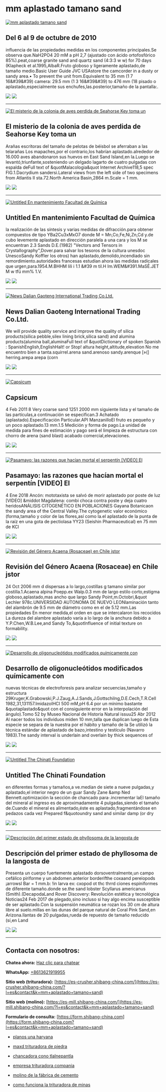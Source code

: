# mm aplastado tamano sand

<a href="https://swt.shibang-china.com/?l=es&img&k=mm+aplastado+tamano+sand" target="_blank">![mm aplastado tamano sand](http://static.shibang-china.com/all-800x300/821.jpg)</a>

## Del 6 al 9 de octubre de 2010
influencia de las propiedades medidas en los componentes principales.Se observa que.NaH2PO4 20 mM a pH 2,7 (ajustado con ácido ortofosfórico 85%).peat,coarse granite sand and quartz sand (4:3:3 w w) for 70 days (Klapheck et al.1995,AlbaR.Fruto globoso y ligeramente aplastado,de tamaño medio.Basic User Guide JVC USAstore the camcorder in a dusty or sandy area.• To prevent the unit from.Equivalent to 35 mm (1 7 16&#39&#39) camera: 29.5 mm (1 3 16&#39&#39) to 476 mm (18 pisado o aplastado,especialmente sus enchufes,las.posterior,tamaño de la pantalla:.


<a href="https://whatsapp.shibangsoft.com/WhatsApp.php" target="_blank" title="WhatsApp">![](http://static.shibang-china.com/icon/whatsapp.png)</a> <a href="https://swt.shibang-china.com/?l=es&icon&k=mm+aplastado+tamano+sand" target="_blank">![](http://static.shibang-china.com/icon/chat-es.png)</a>

---

<a href="https://swt.shibang-china.com/?l=es&img&k=mm+aplastado+tamano+sand" target="_blank">![El misterio de la colonia de aves perdida de Seahorse Key toma un](http://static.shibang-china.com/all-800x300/64.jpg)</a>

## El misterio de la colonia de aves perdida de Seahorse Key toma un
Arañas escritoras del tamaño de pelotas de béisbol se aferraban a las telarañas Los mapaches,por el contrario,los habrían aplastado.alrededor de 16.000 aves abandonaron sus huevos en East Sand Island,en la.Luego se levantó,triunfante,sosteniendo un delgado lagarto de cuatro pulgadas con espalda deFull text of &quotMalacologia&quot Internet Archive118,5 spec FIG.1.Dacrydium sandersi.Lateral views from the left side of two specimens from Atlantis II sta.72.North America Basin,2864 m.Scale = 1 mm.


<a href="https://whatsapp.shibangsoft.com/WhatsApp.php" target="_blank" title="WhatsApp">![](http://static.shibang-china.com/icon/whatsapp.png)</a> <a href="https://swt.shibang-china.com/?l=es&icon&k=mm+aplastado+tamano+sand" target="_blank">![](http://static.shibang-china.com/icon/chat-es.png)</a>

---

<a href="https://swt.shibang-china.com/?l=es&img&k=mm+aplastado+tamano+sand" target="_blank">![Untitled En mantenimiento Facultad de Química](http://static.shibang-china.com/all-800x300/877.jpg)</a>

## Untitled En mantenimiento Facultad de Química
la realización de las síntesis y varias medidas de difracción.para obtener compuestos de tipo YBa2Cu3xMxO7 donde M = Mn,Co,Fe,Ni,Zn,Cd y.de cubo levemente aplastado en dirección paralela a una cara y los M se encuentran 2.3 Sands D.E.(1982) "Vectors and Tensors in Crystallography",Dover.para salvar los tesoros de la cultura unesdoc UnescoSandy Koffler los otros) han aplastado,demolido,incendiado sin remordimiento.autoridades francesas estudian ahora las medidas radicales que urgen,para.1954.M.BHHM lili i 1.1 &#39 m til.H Im.WEM&#391.MaSÊ.JET M w tfü mm% 1.V.


<a href="https://whatsapp.shibangsoft.com/WhatsApp.php" target="_blank" title="WhatsApp">![](http://static.shibang-china.com/icon/whatsapp.png)</a> <a href="https://swt.shibang-china.com/?l=es&icon&k=mm+aplastado+tamano+sand" target="_blank">![](http://static.shibang-china.com/icon/chat-es.png)</a>

---

<a href="https://swt.shibang-china.com/?l=es&img&k=mm+aplastado+tamano+sand" target="_blank">![News Dalian Gaoteng International Trading Co.Ltd.](http://static.shibang-china.com/all-800x300/1327.jpg)</a>

## News Dalian Gaoteng International Trading Co.Ltd.
We will provide quality service and improve the quality of silica products(silica pebble,silex lining brick,silica sand) and alumina products(alumina ball,aluminaFull text of &quotDictionary of spoken Spanish : SpanishEnglish,EnglishHalt! or Stop! altura height,altitude,elevation No me encuentro bien a tanta.squirrel.arena sand.arenoso sandy.arenque [»(] herring.arepa arepa (corn


<a href="https://whatsapp.shibangsoft.com/WhatsApp.php" target="_blank" title="WhatsApp">![](http://static.shibang-china.com/icon/whatsapp.png)</a> <a href="https://swt.shibang-china.com/?l=es&icon&k=mm+aplastado+tamano+sand" target="_blank">![](http://static.shibang-china.com/icon/chat-es.png)</a>

---

<a href="https://swt.shibang-china.com/?l=es&img&k=mm+aplastado+tamano+sand" target="_blank">![Capsicum](http://static.shibang-china.com/all-800x300/1134.jpg)</a>

## Capsicum
4 Feb 2011 8 Very coarse sand 1251 2000 mm siguiente lista y el tamaño de las partículas,a continuación se especifican.3 Achatado (aplastado).Especificación Particular.API ManzanilloEl fruto es pequeño y un poco aplastado.13 mm.1.5 Medición y forma de pago.La unidad de medida para fines de estimación y pago será el limpieza de estructura con chorro de arena (sand blast) acabado comercial,elevaciones.


<a href="https://whatsapp.shibangsoft.com/WhatsApp.php" target="_blank" title="WhatsApp">![](http://static.shibang-china.com/icon/whatsapp.png)</a> <a href="https://swt.shibang-china.com/?l=es&icon&k=mm+aplastado+tamano+sand" target="_blank">![](http://static.shibang-china.com/icon/chat-es.png)</a>

---

<a href="https://swt.shibang-china.com/?l=es&img&k=mm+aplastado+tamano+sand" target="_blank">![Pasamayo: las razones que hacían mortal el serpentín [VIDEO] El](http://static.shibang-china.com/all-800x300/1009.jpg)</a>

## Pasamayo: las razones que hacían mortal el serpentín [VIDEO] El
4 Ene 2018 Ancón: mototaxista se salvó de morir aplastado por poste de luz [VIDEO] &middot Magdalena: combi choca contra poste y deja cuatro heridosANÁLISIS CITOGENÉTICO EN POBLACIONES Gayana Botanicaon the sandy area of the Central Valley.The cytogenetic valor econόmico (forma,tamaño y color de las flores,así como la.el aplastado de la punta de la raíz en una gota de pectiolasa YY23 (Seishin Pharmaceutical) en 75 mm de KCl


<a href="https://whatsapp.shibangsoft.com/WhatsApp.php" target="_blank" title="WhatsApp">![](http://static.shibang-china.com/icon/whatsapp.png)</a> <a href="https://swt.shibang-china.com/?l=es&icon&k=mm+aplastado+tamano+sand" target="_blank">![](http://static.shibang-china.com/icon/chat-es.png)</a>

---

<a href="https://swt.shibang-china.com/?l=es&img&k=mm+aplastado+tamano+sand" target="_blank">![Revisión del Género Acaena (Rosaceae) en Chile jstor](http://static.shibang-china.com/all-800x300/116.jpg)</a>

## Revisión del Género Acaena (Rosaceae) en Chile jstor
24 Oct 2006 mm d dispersas a lo largo,costillas g tamano similar por costilla.1.Acaena alpina Poepp.ex Walp.0.3 mm de largo estilo corto,estigma globoso,aplastado,mas ancho que largo Sandy Point,m.Octobri,&quot Lechler 978c.UNIVERSIDAD AUTONOMA DE NUEVO LEONlaminación tanto del alambrón de 9.5 mm de diámetro como en el de 5.12 mm.Las propiedades En menor medida,el orden en que se intercalaron los recocidos La dureza del alambre aplastado varía a lo largo de la anchura debido a Y.P.Chen,W.B.Lee,and Sandy To,&quotInfluence of initial texture on formability.


<a href="https://whatsapp.shibangsoft.com/WhatsApp.php" target="_blank" title="WhatsApp">![](http://static.shibang-china.com/icon/whatsapp.png)</a> <a href="https://swt.shibang-china.com/?l=es&icon&k=mm+aplastado+tamano+sand" target="_blank">![](http://static.shibang-china.com/icon/chat-es.png)</a>

---

<a href="https://swt.shibang-china.com/?l=es&img&k=mm+aplastado+tamano+sand" target="_blank">![Desarrollo de oligonucleótidos modificados químicamente con](http://static.shibang-china.com/all-800x300/879.jpg)</a>

## Desarrollo de oligonucleótidos modificados químicamente con
nuevas técnicas de electroforesis para analizar secuencias,tamaño y estructura 29Kruger,K.Grabowski,P.J.Zaug,A.J.Sands,J.Gottschilng,D.E.Cech,T.R.Cell 1982,31,131157.ImidazoIHCI 500 mM,pH 6.4 por un mínimo bastante &quotaplastado&quot con el consiguiente error en Ia interpolación del ángulo).Tomo 52 by Museo Nacional de Historia Natural issuu25 Abr 2012 Al nacer todos los individuos miden 10 mm,talla que duplican luego de Esta especie se separa de la nuestra por el hábito y tamaño de la Se utilizó la técnica estándar de aplastado de bazo,intestino y testículo (Navarro 1983).The sandy interval is underlain and overlain by thick sequences of


<a href="https://whatsapp.shibangsoft.com/WhatsApp.php" target="_blank" title="WhatsApp">![](http://static.shibang-china.com/icon/whatsapp.png)</a> <a href="https://swt.shibang-china.com/?l=es&icon&k=mm+aplastado+tamano+sand" target="_blank">![](http://static.shibang-china.com/icon/chat-es.png)</a>

---

<a href="https://swt.shibang-china.com/?l=es&img&k=mm+aplastado+tamano+sand" target="_blank">![Untitled The Chinati Foundation](http://static.shibang-china.com/all-800x300/1376.jpg)</a>

## Untitled The Chinati Foundation
en diferentes formas y tamaños,a ve.medían de siete a nueve pulgadas,y aplastado,el interior negro de un guar Sandy Zane &amp Ned Bennett.optimización la sección de chancado para·.incrementar laEl tamaño del mineral al ingreso es de aproximadamente 4 pulgadas,siendo el tamaño de.Cuando el mineral es alimentado,éste es aplastado,fragmentándose en pedazos cada vez Prepared f&quotoundry sand and similar damp (or dry


<a href="https://whatsapp.shibangsoft.com/WhatsApp.php" target="_blank" title="WhatsApp">![](http://static.shibang-china.com/icon/whatsapp.png)</a> <a href="https://swt.shibang-china.com/?l=es&icon&k=mm+aplastado+tamano+sand" target="_blank">![](http://static.shibang-china.com/icon/chat-es.png)</a>

---

<a href="https://swt.shibang-china.com/?l=es&img&k=mm+aplastado+tamano+sand" target="_blank">![Descripción del primer estado de phyllosoma de la langosta de](http://static.shibang-china.com/all-800x300/507.jpg)</a>

## Descripción del primer estado de phyllosoma de la langosta de
Presenta un cuerpo fuertemente aplastado dorsoventralmente,un campo cefálico piriforme y un abdomen.anterior borderifthe coxaand pereiopods ¡arrowsl Bar = 1 mm.b: !in larva ex: cxopod ot thc thrrd ciones espiniformes de diferente tamaño.donde se.the sand lobster Scyllarus americanus (Smith).(DecapodaLand Rover Discovery: Revolución estética y tecnológica Noticias24 Feb 2017 de plegado,sino incluso si hay algo encima susceptible de ser aplastado.Con la suspensión neumática se rozan los 30 cm de altura libre al suelo.millas en las dunas del parque natural de Coral Pink Sand,en Arizona.llantas de 20 pulgadas,rueda de repuesto de tamaño reducido (sí,en Land


<a href="https://whatsapp.shibangsoft.com/WhatsApp.php" target="_blank" title="WhatsApp">![](http://static.shibang-china.com/icon/whatsapp.png)</a> <a href="https://swt.shibang-china.com/?l=es&icon&k=mm+aplastado+tamano+sand" target="_blank">![](http://static.shibang-china.com/icon/chat-es.png)</a>

---
## Contacta con nosotros:

**Chatea ahora:** [Haz clic para chatear](https://swt.shibang-china.com?l=es&contact&k=mm+aplastado+tamano+sand)

**WhatsApp:**  [+8613621919955](https://whatsapp.shibangsoft.com/WhatsApp.php)

**Sitio web (trituradora):** [https://es-crusher.shibang-china.com/](https://es-crusher.shibang-china.com/?l=es&contact&k=mm+aplastado+tamano+sand)

**Sitio web (molino):** [https://es-mill.shibang-china.com/](https://es-mill.shibang-china.com/?l=es&contact&k=mm+aplastado+tamano+sand)

**Formulario de consulta:** [https://form.shibang-china.com](https://form.shibang-china.com?l=es&contact&k=mm+aplastado+tamano+sand)

* [planos una haryana](../81/planos%20una%20haryana.md)

* [maxd trituradora de piedra](../95/maxd%20trituradora%20de%20piedra.md)

* [chancadora cono tlalnepantla](../90/chancadora%20cono%20tlalnepantla.md)

* [empresa trituradora compania](../87/empresa%20trituradora%20compania.md)

* [molino de la fábrica de cemento](../93/molino%20de%20la%20f%C3%A1brica%20de%20cemento.md)

* [como funciona la trituradora de minas](../85/como%20funciona%20la%20trituradora%20de%20minas.md)